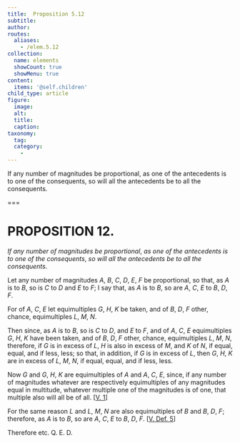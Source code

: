 ```yaml
---
title:  Proposition 5.12
subtitle: 
author:
routes:
  aliases:
    - /elem.5.12
collection:
  name: elements
  showCount: true
  showMenu: true
content:
  items: '@self.children'
child_type: article
figure:
  image:
  alt:
  title:
  caption:
taxonomy:
  tag:
  category:
    - 
---
```


<p><emph>If any number of magnitudes be proportional</emph>, <emph>as one of the antecedents is to one of the consequents</emph>, <emph>so will all the antecedents be to all the consequents</emph>. </p>

===

<h1>PROPOSITION 12.</h1>
<p><em>If any number of magnitudes be proportional</em>, <em>as one of the antecedents is to one of the consequents</em>, <em>so will all the antecedents be to all the consequents</em>. </p>

<p>Let any number of magnitudes <em>A</em>, <em>B</em>, <em>C</em>, <em>D</em>, <em>E</em>, <em>F</em> be proportional, so that, as <em>A</em> is to <em>B</em>, so is <em>C</em> to <em>D</em> and <em>E</em> to <em>F</em>; I say that, as <em>A</em> is to <em>B</em>, so are <em>A</em>, <em>C</em>, <em>E</em> to <em>B</em>, <em>D</em>, <em>F</em>. 
      </p>

<p>For of <em>A</em>, <em>C</em>, <em>E</em> let equimultiples <em>G</em>, <em>H</em>, <em>K</em> be taken, and of <em>B</em>, <em>D</em>, <em>F</em> other, chance, equimultiples <em>L</em>, <em>M</em>, <em>N</em>. </p>

<p>Then since, as <em>A</em> is to <em>B</em>, so is <em>C</em> to <em>D</em>, and <em>E</em> to <em>F</em>, and of <em>A</em>, <em>C</em>, <em>E</em> equimultiples <em>G</em>, <em>H</em>, <em>K</em> have been taken, and of <em>B</em>, <em>D</em>, <em>F</em> other, chance, equimultiples <em>L</em>, <em>M</em>, <em>N</em>, therefore, if <em>G</em> is in excess of <em>L</em>, <em>H</em> is also in excess of <em>M</em>, and <em>K</em> of <em>N</em>, if equal, equal, and if less, less; so that, in addition, if <em>G</em> is in excess of <em>L</em>, then <em>G</em>, <em>H</em>, <em>K</em> are in excess of <em>L</em>, <em>M</em>, <em>N</em>, if equal, equal, and if less, less. <pb n="160"/></p>

<p>Now <em>G</em> and <em>G</em>, <em>H</em>, <em>K</em> are equimultiples of <em>A</em> and <em>A</em>, <em>C</em>, <em>E</em>, since, if any number of magnitudes whatever are respectively equimultiples of any magnitudes equal in multitude, whatever multiple one of the magnitudes is of one, that multiple also will all be of all. [<a href="/elem.5.1">V. 1</a>] </p>

<p>For the same reason <em>L</em> and <em>L</em>, <em>M</em>, <em>N</em> are also equimultiples of <em>B</em> and <em>B</em>, <em>D</em>, <em>F</em>; <span class="center">therefore, as <em>A</em> is to <em>B</em>, so are <em>A</em>, <em>C</em>, <em>E</em> to <em>B</em>, <em>D</em>, <em>F</em>. [<a href="/elem.5.def.5">V. Def. 5</a>]</span>
      </p>

<p>Therefore etc. Q. E. D.</p>
